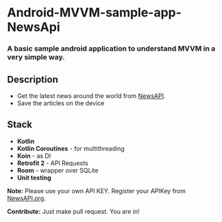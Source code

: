 # Android-MVVM-sample-app-NewsApi
### A basic sample android application to understand MVVM in a very simple way.

## Description
- Get the latest news around the world from [NewsAPI](https://newsapi.org).
- Save the articles on the device

## Stack
- **Kotlin**
- **Kotlin Coroutines** - for multithreading
- **Koin** - as DI
- **Retrofit 2** - API Requests
- **Room** - wrapper over SQLite
- **Unit testing**



**Note:** Please use your own API KEY. Register your APIKey from [NewsAPI.org](https://newsapi.org).


**Contribute:** Just make pull request. You are in!

